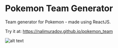 # Pokemon Team Generator

Team generator for Pokemon - made using ReactJS.

Try it at: https://nalimuradov.github.io/pokemon_team

![alt text](https://github.com/nalimuradov/pokemon_team/blob/master/react/demo_image.png "Sample generated team")
